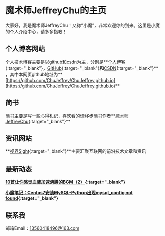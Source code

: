 # 魔术师JeffreyChu的主页
大家好，我是魔术师JeffreyChu！又称“小魔”，非常欢迎你的到来。这里是小魔的个人介绍中心，请多多指教！

## 个人博客网站
个人技术博客主要是以github和csdn为主，分别是**[个人博客](http://blog.zhujinhui.net){:target="_blank"}**，**[GitHub](https://github.com/ChuJeffrey){:target="_blank"}**和**[CSDN](http://blog.csdn.net/u010098702){:target="_blank"}** ，其中本网页github地址为**[https://github.com/ChuJeffrey/ChuJeffrey.github.io](https://github.com/ChuJeffrey/ChuJeffrey.github.io)**

## 简书
简书主要是写一些心得札记，喜欢看的请移步简书作者**[魔术师JeffreyChu](http://www.jianshu.com/u/0dacfcca00d1){:target="_blank"}**

## 资讯网站
**[视界Sight](http://sight.zhujinhui.net/){:target="_blank"}**主要汇聚互联网的前沿技术文章和资讯

## 最新动态
**[10首让你感觉血液加速沸腾的BGM（2）](http://www.jianshu.com/p/e68e7871503f){:target="_blank"}**

**[小魔笔记：Centos7安装MySQL-Python出现mysql_config not found](http://blog.zhujinhui.net/jin-nian-lai-na-xie-bu-ke-cuo-guo-de-xuan-yi-liang-song-pian-fu-li-2/){:target="_blank"}**


## 联系我
邮箱Email：13560418496@163.com
